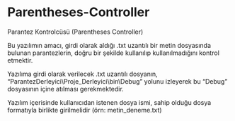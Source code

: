 # Parentheses-Controller
Parantez Kontrolcüsü (Parentheses Controller) 

Bu yazılımın amacı, girdi olarak aldığı .txt uzantılı  bir metin dosyasında bulunan parantezlerin, doğru bir şekilde kullanılıp kullanılmadığını kontrol etmektir.

Yazılıma girdi olarak verilecek .txt uzantılı dosyanın, “ParantezDerleyici\Proje_Derleyici\bin\Debug” yolunu izleyerek bu “Debug” dosyasının içine atılması gerekmektedir.

Yazılım içerisinde kullanıcıdan istenen dosya ismi, sahip olduğu dosya formatıyla birlikte girilmelidir (örn: metin_deneme.txt)
